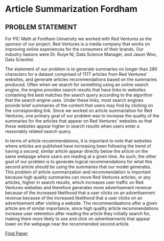 # Article Summarization Fordham

## **PROBLEM STATEMENT**

For PIC Math at Fordham University we worked with Red Ventures as the sponsor of our project. Red Ventures is a media company that works on improving online experiences for the consumers of their brands. Our industry liasions were Dr. Ruiye Ni, Data Science Manager, and Jason Woo, Data Scientist. 

The statement of our problem is to generate summaries no longer than 280 characters for a dataset comprised of 1177 articles from Red Ventures' websites, and generate articles recommendations based on the summaries produced. Often when we search for something using an online search engine, the engine provides search results that have links to websites containing the best matches the search query according to the algorithm that the search engine uses. Under these links, most search engines provide brief summaries of the content that users may find by clicking on the corresponding link. Since we worked on article summariation for Red Ventures, one primary goal of our problem was to increase the qualtiy of the summaries for the articles that appear on Red Ventures' websites so that these websites appear higher in search results when users enter a reasonably related search query. 

In terms of article recommendations, it is important to note that websites where articles are published have increasing been following the trend of having a second, similar article appear directly below the article on the same webpage where users are reading at a given time. As such, the other goal of our problem is to generate logical recommendations for what this second article should be using the summaries that our model generates. This problem of article summarization and recommendation is important because high quality summaries can move Red Ventures articles, or any articles, higher in search results, which increases user traffic on Red Ventures websites and therefore generates more advertisement revenue because of the increased likelihood that a user clicks on an advertisement revenue because of the increased likelihood that a user clicks on an advertisement after visiting a website. The recommendaations after a given article are of similar importance, since high quality article recommendations increase user retenetion after reading the article they initially search for, making them more likely to see and click on advertisements that appear lower on the webpage near the recommended second article.


[Final Paper](https://github.com/nkaur15/ArticleSummarizationFordham/blob/main/Final_PIC_Paper.pdf) 
